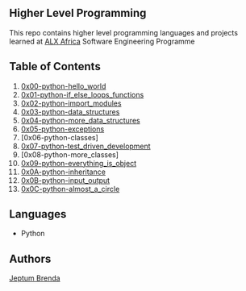 ## Higher Level Programming

This repo contains higher level programming languages and projects learned at [ALX Africa](https://www.alxafrica.com/) Software Engineering Programme


## Table of Contents


1) [0x00-python-hello_world](https://github.com/bjeptum/alx-higher_level_programming/tree/master/0x00-python-hello_world)
2) [0x01-python-if_else_loops_functions](https://github.com/bjeptum/alx-higher_level_programming/tree/master/0x01-python-if_else_loops_functions)
3) [0x02-python-import_modules](https://github.com/bjeptum/alx-higher_level_programming/tree/master/0x02-python-import_modules)
4) [0x03-python-data_structures](https://github.com/bjeptum/alx-higher_level_programming/tree/master/0x03-python-data_structures)
5) [0x04-python-more_data_structures](https://github.com/bjeptum/alx-higher_level_programming/tree/master/0x04-python-more_data_structures)
6) [0x05-python-exceptions](https://github.com/bjeptum/alx-higher_level_programming/tree/master/0x05-python-exceptions)
7) [0x06-python-classes]
8) [0x07-python-test_driven_development](https://github.com/bjeptum/alx-higher_level_programming/tree/master/0x07-python-test_driven_development)
9) [0x08-python-more_classes]
10) [0x09-python-everything_is_object](https://github.com/bjeptum/alx-higher_level_programming/tree/master/0x09-python-everything_is_object)
11) [0x0A-python-inheritance](https://github.com/bjeptum/alx-higher_level_programming/tree/master/0x0A-python-inheritance)
12) [0x0B-python-input_output](https://github.com/bjeptum/alx-higher_level_programming/tree/master/0x0B-python-input_output)
13) [0x0C-python-almost_a_circle](https://github.com/bjeptum/alx-higher_level_programming/tree/master/0x0C-python-almost_a_circle)


## Languages
- Python

## Authors
[Jeptum Brenda](https://github.com/bjeptum)

